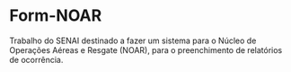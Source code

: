 # Form-NOAR
Trabalho do SENAI destinado a fazer um sistema para o Núcleo de Operações Aéreas e Resgate (NOAR), para o preenchimento de relatórios de ocorrência. 
